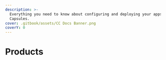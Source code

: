 ```yaml
---
description: >-
  Everything you need to know about configuring and deploying your apps to Code
  Capsules.
cover: .gitbook/assets/CC Docs Banner.png
coverY: 0
---
```


# Products


